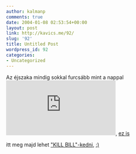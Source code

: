 ```yaml
---
author: kalmanp
comments: true
date: 2004-01-08 02:53:54+00:00
layout: post
link: http://kavics.me/92/
slug: '92'
title: Untitled Post
wordpress_id: 92
categories:
- Uncategorized
---
```


Az éjszaka mindig sokkal furcsább mint a nappal![erdekes](http://bayoubill.com/q&a/qanda.html), [ez is](http://www.filmthreat.com/Reviews.asp?File=ReviewsOne.inc&Id=2425)




itt meg majd lehet ["KILL BILL"-kedni](http://www.rottentomatoes.com/click/source-1421/reviews.php?cats=&letter=k&sortby=movie&page=1&rid=1235557), [:)](http://www.posternow.org/onlineshop?000000020000000f0075a81c0000002814b24e32&DisplayLargeImage.article_id=19427)

